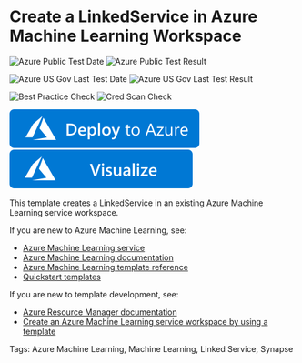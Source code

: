 # Create a LinkedService in Azure Machine Learning Workspace

![Azure Public Test Date](https://azurequickstartsservice.blob.core.windows.net/badges/101-machine-learning-linkedservice-create/PublicLastTestDate.svg)
![Azure Public Test Result](https://azurequickstartsservice.blob.core.windows.net/badges/101-machine-learning-linkedservice-create/PublicDeployment.svg)

![Azure US Gov Last Test Date](https://azurequickstartsservice.blob.core.windows.net/badges/101-machine-learning-linkedservice-create/FairfaxLastTestDate.svg)
![Azure US Gov Last Test Result](https://azurequickstartsservice.blob.core.windows.net/badges/101-machine-learning-linkedservice-create/FairfaxDeployment.svg)

![Best Practice Check](https://azurequickstartsservice.blob.core.windows.net/badges/101-machine-learning-linkedservice-create/BestPracticeResult.svg)
![Cred Scan Check](https://azurequickstartsservice.blob.core.windows.net/badges/101-machine-learning-linkedservice-create/CredScanResult.svg)

[![Deploy To Azure](https://raw.githubusercontent.com/Azure/azure-quickstart-templates/master/1-CONTRIBUTION-GUIDE/images/deploytoazure.svg?sanitize=true)](https://portal.azure.com/#create/Microsoft.Template/uri/https%3A%2F%2Fraw.githubusercontent.com%2FAzure%2Fazure-quickstart-templates%2Fmaster%2F101-machine-learning-linkedservice-create%2Fazuredeploy.json)  [![Visualize](https://raw.githubusercontent.com/Azure/azure-quickstart-templates/master/1-CONTRIBUTION-GUIDE/images/visualizebutton.svg?sanitize=true)](http://armviz.io/#/?load=https%3A%2F%2Fraw.githubusercontent.com%2FAzure%2Fazure-quickstart-templates%2Fmaster%2F101-machine-learning-linkedservice-create%2Fazuredeploy.json)

This template creates a LinkedService in an existing Azure Machine Learning service workspace.

If you are new to Azure Machine Learning, see:

- [Azure Machine Learning service](https://azure.microsoft.com/services/machine-learning-service/)
- [Azure Machine Learning documentation](https://docs.microsoft.com/azure/machine-learning/)
- [Azure Machine Learning template reference](https://docs.microsoft.com/azure/templates/microsoft.machinelearningservices/allversions)
- [Quickstart templates](https://azure.microsoft.com/resources/templates/)

If you are new to template development, see:

- [Azure Resource Manager documentation](https://docs.microsoft.com/azure/azure-resource-manager/)
- [Create an Azure Machine Learning service workspace by using a template](https://docs.microsoft.com/azure/machine-learning/service/how-to-create-workspace-template)

Tags: Azure Machine Learning, Machine Learning, Linked Service, Synapse


